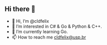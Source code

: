 ## Hi there 👋

<!--
**cldfelix/cldfelix** is a ✨ _special_ ✨ repository because its `README.md` (this file) appears on your GitHub profile.

Here are some ideas to get you started:

- 🔭 I’m currently working on ...
- 🌱 I’m currently learning ...
- 👯 I’m looking to collaborate on ...
- 🤔 I’m looking for help with ...
- 💬 Ask me about ...
- 📫 How to reach me: ...
- 😄 Pronouns: ...
- ⚡ Fun fact: ...
-->


- 👋 Hi, I’m @cldfelix
- 👀 I’m interested in C# & Go & Python & C++.
- 🌱 I’m currently learning Go.
- 📫 How to reach me cldfelix@usp.br
